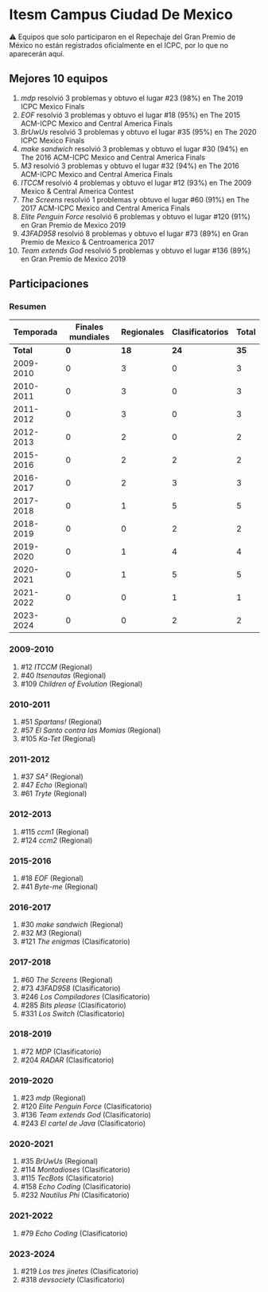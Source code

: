 # Itesm Campus Ciudad De Mexico

:warning: Equipos que solo participaron en el Repechaje del Gran Premio de México no están registrados oficialmente en el ICPC, por lo que no aparecerán aquí.

## Mejores 10 equipos

1. _mdp_ resolvió 3 problemas y obtuvo el lugar #23 (98%) en The 2019 ICPC Mexico Finals
1. _EOF_ resolvió 3 problemas y obtuvo el lugar #18 (95%) en The 2015 ACM-ICPC Mexico and Central America Finals
1. _BrUwUs_ resolvió 3 problemas y obtuvo el lugar #35 (95%) en The 2020 ICPC Mexico Finals
1. _make sandwich_ resolvió 3 problemas y obtuvo el lugar #30 (94%) en The 2016 ACM-ICPC Mexico and Central America Finals
1. _M3_ resolvió 3 problemas y obtuvo el lugar #32 (94%) en The 2016 ACM-ICPC Mexico and Central America Finals
1. _ITCCM_ resolvió 4 problemas y obtuvo el lugar #12 (93%) en The 2009 Mexico & Central America Contest
1. _The Screens_ resolvió 1 problemas y obtuvo el lugar #60 (91%) en The 2017 ACM-ICPC Mexico and Central America Finals
1. _Elite Penguin Force_ resolvió 6 problemas y obtuvo el lugar #120 (91%) en Gran Premio de Mexico 2019
1. _43FAD958_ resolvió 8 problemas y obtuvo el lugar #73 (89%) en Gran Premio de Mexico & Centroamerica 2017
1. _Team extends God_ resolvió 5 problemas y obtuvo el lugar #136 (89%) en Gran Premio de Mexico 2019

## Participaciones

### Resumen

| Temporada | Finales mundiales | Regionales | Clasificatorios | Total |
| --- | --- | --- | --- | --- |
| **Total** | **0** | **18** | **24** | **35** |
| 2009-2010 | 0 | 3 | 0 | 3 |
| 2010-2011 | 0 | 3 | 0 | 3 |
| 2011-2012 | 0 | 3 | 0 | 3 |
| 2012-2013 | 0 | 2 | 0 | 2 |
| 2015-2016 | 0 | 2 | 2 | 2 |
| 2016-2017 | 0 | 2 | 3 | 3 |
| 2017-2018 | 0 | 1 | 5 | 5 |
| 2018-2019 | 0 | 0 | 2 | 2 |
| 2019-2020 | 0 | 1 | 4 | 4 |
| 2020-2021 | 0 | 1 | 5 | 5 |
| 2021-2022 | 0 | 0 | 1 | 1 |
| 2023-2024 | 0 | 0 | 2 | 2 |

### 2009-2010

1. #12 _ITCCM_ (Regional)
1. #40 _Itsenautas_ (Regional)
1. #109 _Children of Evolution_ (Regional)

### 2010-2011

1. #51 _Spartans!_ (Regional)
1. #57 _El Santo contra las Momias_ (Regional)
1. #105 _Ka-Tet_ (Regional)

### 2011-2012

1. #37 _SA²_ (Regional)
1. #47 _Echo_ (Regional)
1. #61 _Tryte_ (Regional)

### 2012-2013

1. #115 _ccm1_ (Regional)
1. #124 _ccm2_ (Regional)

### 2015-2016

1. #18 _EOF_ (Regional)
1. #41 _Byte-me_ (Regional)

### 2016-2017

1. #30 _make sandwich_ (Regional)
1. #32 _M3_ (Regional)
1. #121 _The enigmas_ (Clasificatorio)

### 2017-2018

1. #60 _The Screens_ (Regional)
1. #73 _43FAD958_ (Clasificatorio)
1. #246 _Los Compiladores_ (Clasificatorio)
1. #285 _Bits please_ (Clasificatorio)
1. #331 _Los Switch_ (Clasificatorio)

### 2018-2019

1. #72 _MDP_ (Clasificatorio)
1. #204 _RADAR_ (Clasificatorio)

### 2019-2020

1. #23 _mdp_ (Regional)
1. #120 _Elite Penguin Force_ (Clasificatorio)
1. #136 _Team extends God_ (Clasificatorio)
1. #243 _El cartel de Java_ (Clasificatorio)

### 2020-2021

1. #35 _BrUwUs_ (Regional)
1. #114 _Montadioses_ (Clasificatorio)
1. #115 _TecBots_ (Clasificatorio)
1. #158 _Echo Coding_ (Clasificatorio)
1. #232 _Nautilus Phi_ (Clasificatorio)

### 2021-2022

1. #79 _Echo Coding_ (Clasificatorio)

### 2023-2024

1. #219 _Los tres jinetes_ (Clasificatorio)
1. #318 _devsociety_ (Clasificatorio)




